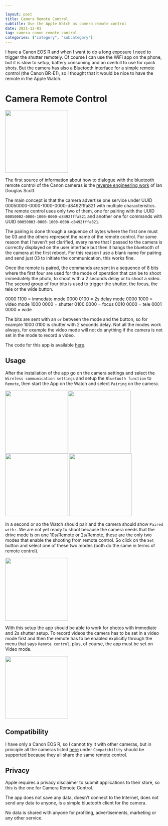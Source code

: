 ```yaml
---

layout: post
title: Camera Remote Control
subtitle: Use the Apple Watch as camera remote control
date: 2021-12-01
tag: camera canon remote control
categories: ["category", "subcategory"]
---
```


I have a Canon EOS R and when I want to do a long exposure I need to trigger the shutter remotely. Of course I can use the WiFi app on the phone, but it is slow to setup, battery consuming and an overkill to use for quick shots. But the camera has also a Bluetooth interface for a simple remote control (the Canon BR-E1), so I thought that it would be nice to have the remote in the Apple Watch.

# Camera Remote Control

<img src="/assets/img/crc-app-01.png"  width="200"/>

The first source of information about how to dialogue with the bluetooth remote control of the Canon cameras is the [reverse engineering work](https://iandouglasscott.com/2018/07/04/canon-dslr-bluetooth-remote-protocol/) of Ian Douglas Scott.

The main concept is that the camera advertise one service under UUID 00050000-0000-1000-0000-d8492fffa821 with multiple characteristics. The remote control uses only two of them, one for pairing with the UUID `00050002-0000-1000-0000-d8492fffa821` and another one for commands with UUID `00050003-0000-1000-0000-d8492fffa821`. 

The pairing is done through a sequence of bytes where the first one must be 03 and the others represent the name of the remote control. For some reason that I haven't yet clarified, every name that I passed to the camera is correctly displayed on the user interface but then it hangs the bluetooth of the camera at the first reboot. For this reason I use a blank name for pairing and send just 03 to initiate the communication, this works fine.

Once the remote is paired, the commands are sent in a sequence of 8 bits where the first four are used for the mode of operation that can be to shoot immediately the photo, to shoot with a 2 seconds delay or to shoot a video. The second group of four bits is used to trigger the shutter, the focus, the tele or the wide button. 

0000 1100 = immedate mode
0000 0100 = 2s delay mode
0000 1000 = video mode
1000 0000 = shutter
0100 0000 = focus
0010 0000 = tele
0001 0000 = wide

The bits are sent with an `or` between the mode and the button, so for example 1000 0100 is shutter with 2 seconds delay. Not all the modes work always, for example the video mode will not do anything if the camera is not set in the mode to record a video.

The code for this app is available [here](https://github.com/emanuelelaface/cameraremotecontrol).

## Usage

After the installation of the app go on the camera settings and select the `Wireless communication settings` and setup the `Bluetooth function` to `Remote`, then start the App on the Watch and select `Pairing` on the camera.
 
<img src="/assets/img/crc-camera-01.png"  width="200"/><img src="/assets/img/crc-camera-02.png"  width="200"/><img src="/assets/img/crc-camera-03.png"  width="200"/> <img src="/assets/img/crc-camera-04.png"  width="200"/>

In a second or so the Watch should pair and the camera should show `Paired with:`. We are not yet ready to shoot because the camera needs that the drive mode is on one 10s/Remote or 2s/Remote, these are the only two modes that enable the shooting from remote control. So click on the `Set` button and select one of these two modes (both do the same in terms of remote control).

<img src="/assets/img/crc-camera-06.png"  width="200"/>

With this setup the app should be able to work for photos with immediate and 2s shutter setup. To record videos the camera has to be set in a video mode first and then the remote has to be enabled explicitly through the menu that says `Remote control`, plus, of course, the app must be set on Video mode.

<img src="/assets/img/crc-camera-05.png"  width="200"/>

## Compatibility

I have only a Canon EOS R, so I cannot try it with other cameras, but in principle all the cameras listed [here](https://shop.usa.canon.com/shop/en/catalog/wireless-remote-control-br-e1) under `Compatibility` should be supported because they all share the same remote control.

## Privacy

Apple requires a privacy disclaimer to submit applications to their store, so this is the one for Camera Remote Control.

The app does not save any data, doesn't connect to the Internet, does not send any data to anyone, is a simple bluetooth client for the camera.

No data is shared with anyone for profiling, advertisements, marketing or any other service.
